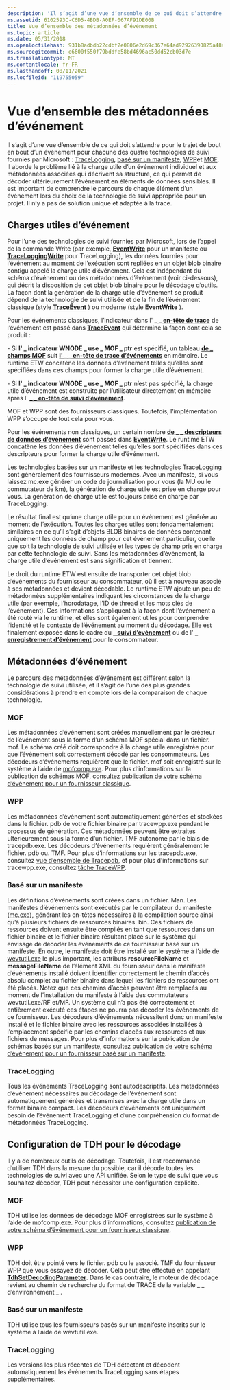 ```yaml
---
description: 'Il s’agit d’une vue d’ensemble de ce qui doit s’attendre pour le trajet de bout en bout d’un événement pour chacune des quatre technologies de suivi fournies par Microsoft : TraceLogging, basé sur un manifeste, WPP et MOF.'
ms.assetid: 6102593C-C6D5-4BDB-A0EF-067AF91DE00B
title: Vue d’ensemble des métadonnées d’événement
ms.topic: article
ms.date: 05/31/2018
ms.openlocfilehash: 931b8adbdb22cdbf2e0806e2d69c367e64ad92926390825a48a2fa51d50605ed
ms.sourcegitcommit: e6600f550f79bddfe58bd4696ac50dd52cb03d7e
ms.translationtype: MT
ms.contentlocale: fr-FR
ms.lasthandoff: 08/11/2021
ms.locfileid: "119755059"
---
```

# <a name="event-metadata-overview"></a>Vue d’ensemble des métadonnées d’événement

Il s’agit d’une vue d’ensemble de ce qui doit s’attendre pour le trajet de bout en bout d’un événement pour chacune des quatre technologies de suivi fournies par Microsoft : [TraceLogging](../tracelogging/trace-logging-about.md), [basé sur un manifeste](writing-manifest-based-events.md), [WPP](windows-software-trace-preprocessor.md)et [MOF](tracing-events.md). Il aborde le problème lié à la charge utile d’un événement individuel et aux métadonnées associées qui décrivent sa structure, ce qui permet de décoder ultérieurement l’événement en éléments de données sensibles. Il est important de comprendre le parcours de chaque élément d’un événement lors du choix de la technologie de suivi appropriée pour un projet. Il n’y a pas de solution unique et adaptée à la trace.

## <a name="event-payloads"></a>Charges utiles d’événement

Pour l’une des technologies de suivi fournies par Microsoft, lors de l’appel de la commande Write (par exemple, [**EventWrite**](/windows/desktop/api/Evntprov/nf-evntprov-eventwrite) pour un manifeste ou [**TraceLoggingWrite**](/windows/win32/api/traceloggingprovider/nf-traceloggingprovider-traceloggingwrite) pour TraceLogging), les données fournies pour l’événement au moment de l’exécution sont repliées en un objet blob binaire contigu appelé la charge utile d’événement. Cela est indépendant du schéma d’événement ou des métadonnées d’événement (voir ci-dessous), qui décrit la disposition de cet objet blob binaire pour le décodage d’outils. La façon dont la génération de la charge utile d’événement se produit dépend de la technologie de suivi utilisée et de la fin de l’événement classique (style [**TraceEvent**](/windows/win32/api/evntrace/nf-evntrace-traceevent) ) ou moderne (style **EventWrite** ).

Pour les événements classiques, l’indicateur dans l' [**\_ \_ en-tête de trace**](/windows/win32/api/evntrace/ns-evntrace-event_trace_header) de l’événement est passé dans [**TraceEvent**](/windows/win32/api/evntrace/nf-evntrace-traceevent) qui détermine la façon dont cela se produit :

\- Si **l' \_ indicateur WNODE \_ use \_ MOF \_ ptr** est spécifié, un tableau [**de \_ champs MOF**](/windows/win32/api/evntrace/ns-evntrace-mof_field) suit [**l' \_ \_ en-tête de trace d’événements**](/windows/win32/api/evntrace/ns-evntrace-event_trace_header) en mémoire. Le runtime ETW concatène les données d’événement telles qu’elles sont spécifiées dans ces champs pour former la charge utile d’événement.

\- Si **l' \_ indicateur WNODE \_ use \_ MOF \_ ptr** n’est pas spécifié, la charge utile d’événement est construite par l’utilisateur directement en mémoire après l' [**\_ \_ en-tête de suivi d’événement**](/windows/win32/api/evntrace/ns-evntrace-event_trace_header).

MOF et WPP sont des fournisseurs classiques. Toutefois, l’implémentation WPP s’occupe de tout cela pour vous.

Pour les événements non classiques, un certain nombre [**de \_ \_ descripteurs de données d’événement**](/windows/desktop/api/Evntprov/ns-evntprov-event_data_descriptor) sont passés dans [**EventWrite**](/windows/desktop/api/Evntprov/nf-evntprov-eventwrite). Le runtime ETW concatène les données d’événement telles qu’elles sont spécifiées dans ces descripteurs pour former la charge utile d’événement.

Les technologies basées sur un manifeste et les technologies TraceLogging sont généralement des fournisseurs modernes. Avec un manifeste, si vous laissez mc.exe générer un code de journalisation pour vous (la MU ou le commutateur de km), la génération de charge utile est prise en charge pour vous. La génération de charge utile est toujours prise en charge par TraceLogging.

Le résultat final est qu’une charge utile pour un événement est générée au moment de l’exécution. Toutes les charges utiles sont fondamentalement similaires en ce qu’il s’agit d’objets BLOB binaires de données contenant uniquement les données de champ pour cet événement particulier, quelle que soit la technologie de suivi utilisée et les types de champ pris en charge par cette technologie de suivi. Sans les métadonnées d’événement, la charge utile d’événement est sans signification et tiennent.

Le droit du runtime ETW est ensuite de transporter cet objet blob d’événements du fournisseur au consommateur, où il est à nouveau associé à ses métadonnées et devient décodable. Le runtime ETW ajoute un peu de métadonnées supplémentaires indiquant les circonstances de la charge utile (par exemple, l’horodatage, l’ID de thread et les mots clés de l’événement). Ces informations s’appliquent à la façon dont l’événement a été routé via le runtime, et elles sont également utiles pour comprendre l’identité et le contexte de l’événement au moment du décodage. Elle est finalement exposée dans le cadre du [**\_ suivi d’événement**](/windows/win32/api/evntrace/ns-evntrace-event_trace) ou de l' [**\_ enregistrement d’événement**](/windows/win32/api/evntcons/ns-evntcons-event_record) pour le consommateur.

## <a name="event-metadata"></a>Métadonnées d’événement

Le parcours des métadonnées d’événement est différent selon la technologie de suivi utilisée, et il s’agit de l’une des plus grandes considérations à prendre en compte lors de la comparaison de chaque technologie.

### <a name="mof"></a>MOF

Les métadonnées d’événement sont créées manuellement par le créateur de l’événement sous la forme d’un schéma MOF spécial dans un fichier. mof. Le schéma créé doit correspondre à la charge utile enregistrée pour que l’événement soit correctement décodé par les consommateurs. Les décodeurs d’événements requièrent que le fichier. mof soit enregistré sur le système à l’aide de [mofcomp.exe](../wmisdk/mofcomp.md). Pour plus d’informations sur la publication de schémas MOF, consultez [publication de votre schéma d’événement pour un fournisseur classique](publishing-your-event-schema-for-a-classic-provider.md).

### <a name="wpp"></a>WPP

Les métadonnées d’événement sont automatiquement générées et stockées dans le fichier. pdb de votre fichier binaire par tracewpp.exe pendant le processus de génération. Ces métadonnées peuvent être extraites ultérieurement sous la forme d’un fichier. TMF autonome par le biais de tracepdb.exe. Les décodeurs d’événements requièrent généralement le fichier. pdb ou. TMF. Pour plus d’informations sur les tracepdb.exe, consultez [vue d’ensemble de Tracepdb](/windows-hardware/drivers/devtest/tracepdb-overview), et pour plus d’informations sur tracewpp.exe, consultez [tâche TraceWPP](/windows-hardware/drivers/devtest/tracewpp-task).

### <a name="manifest-based"></a>Basé sur un manifeste

Les définitions d’événements sont créées dans un fichier. Man. Les manifestes d’événements sont exécutés par le compilateur du manifeste ([mc.exe](../wes/message-compiler--mc-exe-.md)), générant les en-têtes nécessaires à la compilation source ainsi qu’à plusieurs fichiers de ressources binaires. bin. Ces fichiers de ressources doivent ensuite être compilés en tant que ressources dans un fichier binaire et le fichier binaire résultant placé sur le système qui envisage de décoder les événements de ce fournisseur basé sur un manifeste. En outre, le manifeste doit être installé sur le système à l’aide de [wevtutil.exe](../wes/windows-event-log-tools.md) le plus important, les attributs **resourceFileName** et **messageFileName** de l’élément XML du fournisseur dans le manifeste d’événements installé doivent identifier correctement le chemin d’accès absolu complet au fichier binaire dans lequel les fichiers de ressources ont été placés. Notez que ces chemins d’accès peuvent être remplacés au moment de l’installation du manifeste à l’aide des commutateurs wevtutil.exe/RF et/MF. Un système qui n’a pas été correctement et entièrement exécuté ces étapes ne pourra pas décoder les événements de ce fournisseur. Les décodeurs d’événements nécessitent donc un manifeste installé et le fichier binaire avec les ressources associées installées à l’emplacement spécifié par les chemins d’accès aux ressources et aux fichiers de messages. Pour plus d’informations sur la publication de schémas basés sur un manifeste, consultez [publication de votre schéma d’événement pour un fournisseur basé sur un manifeste](publishing-your-event-schema-for-a-manifest-base-provider.md).

### <a name="tracelogging"></a>TraceLogging

Tous les événements TraceLogging sont autodescriptifs. Les métadonnées d’événement nécessaires au décodage de l’événement sont automatiquement générées et transmises avec la charge utile dans un format binaire compact. Les décodeurs d’événements ont uniquement besoin de l’événement TraceLogging et d’une compréhension du format de métadonnées TraceLogging.

## <a name="configuring-tdh-for-decoding"></a>Configuration de TDH pour le décodage

Il y a de nombreux outils de décodage. Toutefois, il est recommandé d’utiliser TDH dans la mesure du possible, car il décode toutes les technologies de suivi avec une API unifiée. Selon le type de suivi que vous souhaitez décoder, TDH peut nécessiter une configuration explicite.

### <a name="mof"></a>MOF

TDH utilise les données de décodage MOF enregistrées sur le système à l’aide de mofcomp.exe. Pour plus d’informations, consultez [publication de votre schéma d’événement pour un fournisseur classique](publishing-your-event-schema-for-a-classic-provider.md).

### <a name="wpp"></a>WPP

TDH doit être pointé vers le fichier. pdb ou le associé. TMF du fournisseur WPP que vous essayez de décoder. Cela peut être effectué en appelant [**TdhSetDecodingParameter**](/windows/desktop/api/Tdh/nf-tdh-tdhsetdecodingparameter). Dans le cas contraire, le moteur de décodage revient au chemin de recherche du format de TRACE de la variable \_ \_ d’environnement \_ .

### <a name="manifest-based"></a>Basé sur un manifeste

TDH utilise tous les fournisseurs basés sur un manifeste inscrits sur le système à l’aide de wevtutil.exe.

### <a name="tracelogging"></a>TraceLogging

Les versions les plus récentes de TDH détectent et décodent automatiquement les événements TraceLogging sans étapes supplémentaires.

 

 
